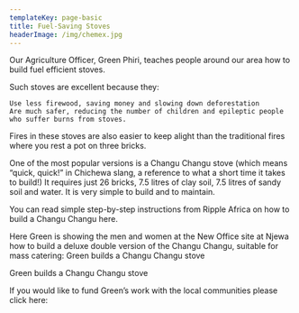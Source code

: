 ```yaml
---
templateKey: page-basic
title: Fuel-Saving Stoves
headerImage: /img/chemex.jpg
---
```


Our Agriculture Officer, Green Phiri, teaches people around our area how to build fuel efficient stoves.

Such stoves are excellent because they:

    Use less firewood, saving money and slowing down deforestation
    Are much safer, reducing the number of children and epileptic people who suffer burns from stoves.

Fires in these stoves are also easier to keep alight than the traditional fires where you rest a pot on three bricks.

One of the most popular versions is a Changu Changu stove (which means “quick, quick!” in Chichewa slang, a reference to what a short time it takes to build!) It requires just 26 bricks, 7.5 litres of clay soil, 7.5 litres of sandy soil and water. It is very simple to build and to maintain.

You can read simple step-by-step instructions from Ripple Africa on how to build a Changu Changu here.

Here Green is showing the men and women at the New Office site at Njewa how to build a deluxe double version of the Changu Changu, suitable for mass catering:
Green builds a Changu Changu stove

Green builds a Changu Changu stove

If you would like to fund Green’s work with the local communities please click here:
